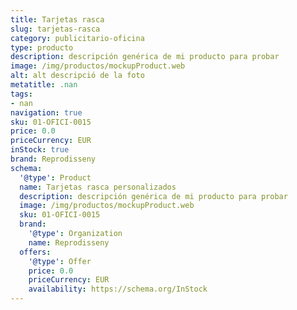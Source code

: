 ```yaml
---
title: Tarjetas rasca
slug: tarjetas-rasca
category: publicitario-oficina
type: producto
description: descripción genérica de mi producto para probar
image: /img/productos/mockupProduct.web
alt: alt descripció de la foto
metatitle: .nan
tags:
- nan
navigation: true
sku: 01-OFICI-0015
price: 0.0
priceCurrency: EUR
inStock: true
brand: Reprodisseny
schema:
  '@type': Product
  name: Tarjetas rasca personalizados
  description: descripción genérica de mi producto para probar
  image: /img/productos/mockupProduct.web
  sku: 01-OFICI-0015
  brand:
    '@type': Organization
    name: Reprodisseny
  offers:
    '@type': Offer
    price: 0.0
    priceCurrency: EUR
    availability: https://schema.org/InStock
---
```

